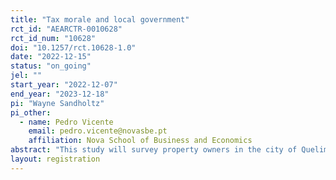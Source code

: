 ```yaml
---
title: "Tax morale and local government"
rct_id: "AEARCTR-0010628"
rct_id_num: "10628"
doi: "10.1257/rct.10628-1.0"
date: "2022-12-15"
status: "on_going"
jel: ""
start_year: "2022-12-07"
end_year: "2023-12-18"
pi: "Wayne Sandholtz"
pi_other:
  - name: Pedro Vicente
    email: pedro.vicente@novasbe.pt
    affiliation: Nova School of Business and Economics
abstract: "This study will survey property owners in the city of Quelimane, Mozambique. It will vary the information provided to survey respondents in a 2x2 matrix. 25% will hear a message about public good provision in the city in recent years; 25% will hear a message about how municipal tax receipts increase the fiscal and political autonomy of the municipality; 25% will hear both messages; and 25% will hear neither. Respondents will then be given the opportunity to participate in a public goods game mimicking tax payment, to send a text message requesting information and/or a visit from tax collectors, to vote in a simulated ballot box, and to provide survey measures of tax morale, civic and political attitudes."
layout: registration
---
```


